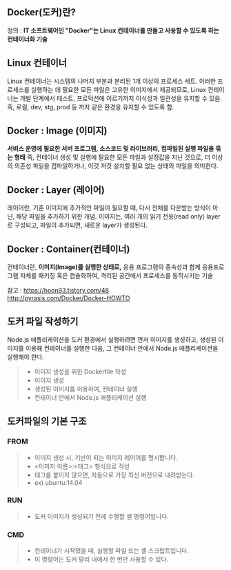 ## Docker(도커)란?
정의 : **IT 소프트웨어인 "Docker"는 Linux 컨테이너를 만들고 사용할 수 있도록 하는 컨테이너화 기술**

## Linux 컨테이너
Linux 컨테이너는 시스템의 나머지 부분과 분리된 1개 이상의 프로세스 세트. 이러한 프로세스를 실행하는 데 필요한 모든 파일은 고유한 이미지에서 제공되므로, Linux 컨테이너는 개발 단계에서 테스트, 프로덕션에 이르기까지 이식성과 일관성을 유지할 수 있음. 즉, 로컬, dev, stg, prod 등 까지 같은 환경을 유지할 수 있도록 함.

## Docker : Image (이미지)
**서비스 운영에 필요한 서버 프로그램, 소스코드 및 라이브러리, 컴파일된 실행 파일을 묶는 형태** 즉, 컨테이너 생성 및 실행에 필요한 모든 파일과 설정값을 지닌 것으로, 더 이상의 의존성 파일을 컴파일하거나, 이것 저것 설치할 필요 없는 상태의 파일을 의미한다.

## Docker : Layer (레이어)
레이어란, 기존 이미지에 추가적인 파일이 필요할 때, 다시 전체를 다운받는 방식이 아닌, 해당 파일을 추가하기 위한 개념.
이미지는, 여러 개의 읽기 전용(read only) layer 로 구성되고, 파일이 추가되면, 새로운 layer가 생성된다.

## Docker : Container(컨테이너)
컨테이너란, **이미지(Image)를 실행한 상태로,** 응용 프로그램의 종속성과 함께 응용프로그램 자체를 패키징 혹은 캡슐화하여, 격리된 공간에서 프로세스를 동작시키는 기술

참고 : https://hoon93.tistory.com/48  
http://pyrasis.com/Docker/Docker-HOWTO

## 도커 파일 작성하기
Node.js 애플리케이션을 도커 환경에서 실행하려면 먼저 이미지를 생성하고, 생성된 이미지를 이용해 컨테이너를 실행한 다음, 그 컨테이너 안에서 Node.js 애플리케이션을 실행해야 한다. 
> - 이미지 생성을 위한 Dockerfile 작성
> - 이미지 생성
> - 생성된 이미지를 이용하여, 컨테이너 실행
> - 컨테이너 안에서 Node.js 애플리케이션 실행

## 도커파일의 기본 구조
### FROM
> - 이미지 생성 시, 기반이 되는 이미지 레이어를 명시합니다.
> - <이미지 이름>:<태그> 형식으로 작성
> - 태그를 붙이지 않으면, 자동으로 가장 최신 버전으로 내려받는다.
> - ex) ubuntu:14.04

### RUN
> - 도커 이미지가 생성되기 전에 수행할 셸 명령어입니다.

### CMD
> - 컨테이너가 시작됐을 때, 실행할 파일 또는 셸 스크립트입니다.
> - 이 명령어는 도커 팡리 내에서 한 번만 사용할 수 있다.